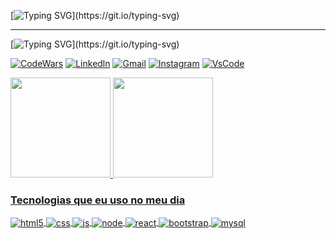 

[![Typing SVG](https://readme-typing-svg.herokuapp.com?font=Fira+Code&size=35&pause=1000&color=330ECA&center=&vCenter=&width=435&lines=Ol%C3%A1!+Eu+sou+o+Bernardo+Rezende!++;Seja+bem+vindo!)](https://git.io/typing-svg)
<hr>

[![Typing SVG](https://readme-typing-svg.herokuapp.com?font=Fira+Code&pause=1000&color=330ECA&center=&vCenter=&width=435&lines=Minhas+redes+sociais...)](https://git.io/typing-svg)

[![CodeWars](https://img.shields.io/badge/Codewars-B1361E?style=for-the-badge&logo=Codewars&logoColor=white)](https://www.codewars.com/users/bedibe)
[![Linkedln](https://img.shields.io/badge/LinkedIn-0077B5?style=for-the-badge&logo=linkedin&logoColor=white)](https://www.linkedin.com/in/bernardo-rezende-1a9335232/)
[![Gmail](https://img.shields.io/badge/Gmail-D14836?style=for-the-badge&logo=gmail&logoColor=white)](mailto:beadelino@gmail.com)
[![Instagram](https://img.shields.io/badge/Instagram-E4405F?style=for-the-badge&logo=instagram&logoColor=white)](https://www.instagram.com/_bedibe/)
[![VsCode](https://img.shields.io/badge/Made%20for-VSCode-1f425f.svg)]()

  <a href="https://github.com/bedibe">
  <img height="160em" src="https://github-readme-stats-eight-theta.vercel.app/api?username=bedibe&show_icons=true&theme=dracula&include_all_commits=true&count_private=true"/>
  <img height="160em" src="https://github-readme-stats-eight-theta.vercel.app/api/top-langs/?username=bedibe&layout=compact&langs_count=8&theme=dracula"/>
  
<h3> Tecnologias que eu uso no meu dia </h3>
<div style="display: inline_block">
  <img align="center" alt="html5" src="https://img.shields.io/badge/HTML5-E34F26?style=for-the-badge&logo=html5&logoColor=white" />
  <img align="center" alt="css" src="https://img.shields.io/badge/CSS3-1572B6?style=for-the-badge&logo=css3&logoColor=white" />
  <img align="center" alt="js" src="https://img.shields.io/badge/JavaScript-F7DF1E?style=for-the-badge&logo=javascript&logoColor=black" />
  <img align="center" alt="node" src="https://img.shields.io/badge/Node.js-43853D?style=for-the-badge&logo=node.js&logoColor=white" />
  <img align="center" alt="react" src="https://img.shields.io/badge/-ReactJs-61DAFB?logo=react&logoColor=white&style=for-the-badge" />
  <img align="center" alt="bootstrap" src="https://img.shields.io/badge/Bootstrap-563D7C?style=for-the-badge&logo=bootstrap&logoColor=white" />
  <img align="center" alt="mysql" src="https://img.shields.io/badge/MySQL-00000F?style=for-the-badge&logo=mysql&logoColor=white" />
</div><br/>
